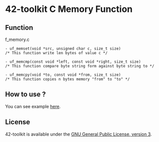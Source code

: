 42-toolkit	C Memory Function
==========

## Function

f_memory.c

	- uf_memset(void *src, unsigned char c, size_t size)
	/* This function write len bytes of value c */

	- uf_memcmp(const void *left, const void *right, size_t size)
	/* This function compare byte string form against byte string to */

	- uf_memcpy(void *to, const void *from, size_t size)
	/* This function copies n bytes memory "from" to "to" */

## How to use ?

You can see example [here](https://github.com/QuentinPerez/42-toolkit/tree/master/examples/libc/f_memory).

## License

42-toolkit is available under the [GNU General Public License, version 3](LICENSE).
